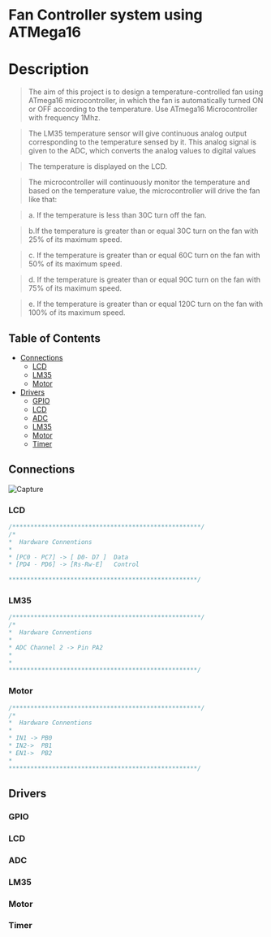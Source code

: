 # Fan Controller system using ATMega16
# Description

> The aim of this project is to design a temperature-controlled fan using ATmega16
microcontroller, in which the fan is automatically turned ON or OFF according to the 
temperature. Use ATmega16 Microcontroller with frequency 1Mhz.

>The LM35 temperature sensor will give continuous analog output 
corresponding to the temperature sensed by it. This analog signal is given to the ADC, 
which converts the analog values to digital values

>The temperature is displayed on the LCD. 

>The microcontroller will continuously monitor the temperature and based on the 
temperature value, the microcontroller will drive the fan like that:

>a. If the temperature is less than 30C turn off the fan.

>b.If the temperature is greater than or equal 30C turn on the fan with 25% of its 
maximum speed.

>c. If the temperature is greater than or equal 60C turn on the fan with 50% of its 
maximum speed.

>d. If the temperature is greater than or equal 90C turn on the fan with 75% of its 
maximum speed.

>e. If the temperature is greater than or equal 120C turn on the fan with 100% of its 
maximum speed.


## Table of Contents

- [Connections](#connections)
  * [LCD](#lcd)
  * [LM35](#lm35)
  * [Motor](#motor)
- [Drivers](#drivers)
  * [GPIO](#gpio)
  * [LCD](#lcd)
  * [ADC](#adc)
  * [LM35](#lm35)
  * [Motor](#motor)
  * [Timer](#timer)





## Connections

![Capture](https://user-images.githubusercontent.com/66686446/136054057-6ebb1eda-ea1b-4c49-8626-0aad95a5e051.PNG)

### LCD



```c
/****************************************************/   
/*
*  Hardware Connentions
*
* [PC0 - PC7] -> [ D0- D7 ]  Data
* [PD4 - PD6] -> [Rs-Rw-E]   Control
 
****************************************************/
```


### LM35

```c
/****************************************************/   
/*
*  Hardware Connentions
*
* ADC Channel 2 -> Pin PA2
* 
*  
****************************************************/
```
### Motor

```c
/****************************************************/   
/*
*  Hardware Connentions
*
* IN1 -> PB0
* IN2->  PB1
* EN1->  PB2
*  
****************************************************/
```


## Drivers

### GPIO




### LCD




### ADC



### LM35


### Motor


### Timer





 
